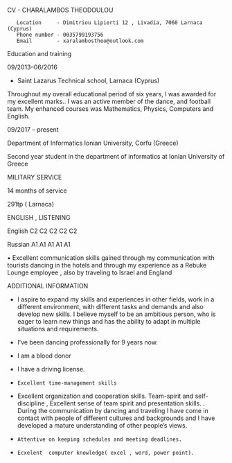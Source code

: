 CV - CHARALAMBOS THEODOULOU


 	   Location     - Dimitriou Lipierti 12 , Livadia, 7060 Larnaca (Cyprus)
       Phone number - 0035799193756
	   Email        - xaralambostheo@outlook.com

Education and training

09/2013–06/2016
  - Saint Lazarus Technical school, Larnaca (Cyprus)
  
Throughout my overall educational period of six years, I was awarded for my excellent marks.. I was an active member of the dance, and football team. My enhanced courses was Mathematics, Physics, Computers and English. 

09/2017 – present

Department of Informatics Ionian University, Corfu (Greece)

Second year student in the department of informatics at Ionian University of Greece




MILITARY SERVICE

14 months of service

 291tp ( Larnaca)



ENGLISH , LISTENING 


English	 C2	  C2  	C2	  C2	  C2


Russian	 A1	  A1	  A1  	A1    A1



	
  
▪ Excellent communication skills gained through my communication with tourists dancing in the hotels
and through my experience as a Rebuke Lounge employee , also by traveling to Israel and England 



ADDITIONAL INFORMATION	 

-	I aspire to expand my skills and experiences in other fields, work in a different environment, with different tasks and demands and also develop new skills. I believe myself to be an ambitious person, who is eager to learn new things and has the ability to adapt in multiple situations and requirements.  
-	 I’ve been dancing professionally for 9 years now.
-	 I am a blood donor 
-	 I have a driving license. 


             
	
-	  Excellent time-management skills
-   Excellent organization and cooperation skills. Team-spirit and self-discipline , Excellent sense of team spirit and presentation skills.
 . During the communication by dancing and traveling I have come in contact with people of   different cultures and backgrounds and I have developed a mature understanding of other people’s views.
-	  Attentive on keeping schedules and meeting deadlines.
-	  Ecxelent  computer knowledge( excel , word, power point).



